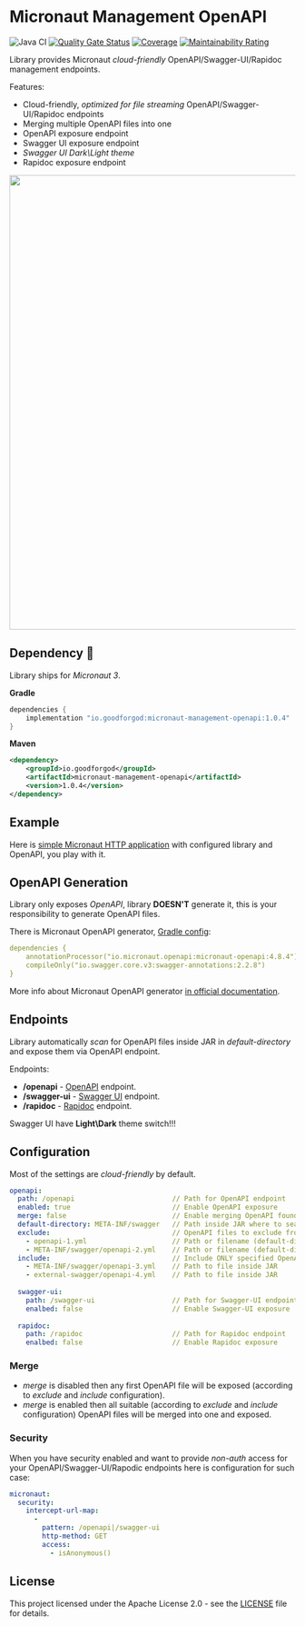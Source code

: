 # Micronaut Management OpenAPI

![Java CI](https://github.com/GoodforGod/micronaut-management-openapi/workflows/Java%20CI/badge.svg)
[![Quality Gate Status](https://sonarcloud.io/api/project_badges/measure?project=GoodforGod_micronaut-management-openapi&metric=alert_status)](https://sonarcloud.io/dashboard?id=GoodforGod_micronaut-management-openapi)
[![Coverage](https://sonarcloud.io/api/project_badges/measure?project=GoodforGod_micronaut-management-openapi&metric=coverage)](https://sonarcloud.io/dashboard?id=GoodforGod_micronaut-management-openapi)
[![Maintainability Rating](https://sonarcloud.io/api/project_badges/measure?project=GoodforGod_micronaut-management-openapi&metric=sqale_rating)](https://sonarcloud.io/dashboard?id=GoodforGod_micronaut-management-openapi)

Library provides Micronaut *cloud-friendly* OpenAPI/Swagger-UI/Rapidoc management endpoints.

Features:
- Cloud-friendly, *optimized for file streaming* OpenAPI/Swagger-UI/Rapidoc endpoints
- Merging multiple OpenAPI files into one
- OpenAPI exposure endpoint
- Swagger UI exposure endpoint
- *Swagger UI Dark\Light theme*
- Rapidoc exposure endpoint

<img src="https://s10.gifyu.com/images/optimized-swagger.gif" width="800"/>

## Dependency :rocket:

Library ships for *Micronaut 3*.

**Gradle**
```groovy
dependencies {
    implementation "io.goodforgod:micronaut-management-openapi:1.0.4"
}
```

**Maven**
```xml
<dependency>
    <groupId>io.goodforgod</groupId>
    <artifactId>micronaut-management-openapi</artifactId>
    <version>1.0.4</version>
</dependency>
```

## Example

Here is [simple Micronaut HTTP application](https://github.com/GoodforGod/micronaut-java-http-template)
with configured library and OpenAPI, you play with it.

## OpenAPI Generation

Library only exposes *OpenAPI*, library **DOESN'T** generate it, this is your responsibility to generate OpenAPI files.

There is Micronaut OpenAPI generator, [Gradle config](https://github.com/GoodforGod/micronaut-http-template/blob/master/build.gradle#L40):

```yaml
dependencies {
    annotationProcessor("io.micronaut.openapi:micronaut-openapi:4.8.4")
    compileOnly("io.swagger.core.v3:swagger-annotations:2.2.8")
}
```

More info about Micronaut OpenAPI generator [in official documentation](https://micronaut-projects.github.io/micronaut-openapi/latest/guide/index.html).

## Endpoints

Library automatically *scan* for OpenAPI files inside JAR in *default-directory* and expose them via OpenAPI endpoint.

Endpoints:
- **/openapi** - [OpenAPI](https://spec.openapis.org/oas/v3.1.0) endpoint.
- **/swagger-ui** - [Swagger UI](https://petstore.swagger.io/) endpoint.
- **/rapidoc** - [Rapidoc](https://mrin9.github.io/RapiDoc/examples/example2.html) endpoint.

Swagger UI have **Light\Dark** theme switch!!!

## Configuration

Most of the settings are *cloud-friendly* by default.

```yaml
openapi:
  path: /openapi                        // Path for OpenAPI endpoint                          (default - /openapi)
  enabled: true                         // Enable OpenAPI exposure                            (default - true)
  merge: false                          // Enable merging OpenAPI found in default-directory  (default - false)
  default-directory: META-INF/swagger   // Path inside JAR where to search OpenAPI            (default - META-INF/swagger)
  exclude:                              // OpenAPI files to exclude from exposure             (path or filename)
    - openapi-1.yml                     // Path or filename (default-directory)
    - META-INF/swagger/openapi-2.yml    // Path or filename (default-directory)
  include:                              // Include ONLY specified OpenAPI files for exposure  (path only)
    - META-INF/swagger/openapi-3.yml    // Path to file inside JAR
    - external-swagger/openapi-4.yml    // Path to file inside JAR
  
  swagger-ui:
    path: /swagger-ui                   // Path for Swagger-UI endpoint                       (default - /swagger-ui)
    enalbed: false                      // Enable Swagger-UI exposure                         (default - false)
  
  rapidoc:
    path: /rapidoc                      // Path for Rapidoc endpoint                          (default - /rapidoc)
    enalbed: false                      // Enable Rapidoc exposure                            (default - false) 
```

### Merge

- *merge* is disabled then any first OpenAPI file will be exposed (according to *exclude* and *include* configuration).
- *merge* is enabled then all suitable (according to *exclude* and *include* configuration) OpenAPI files will be merged into one and exposed.

### Security

When you have security enabled and want to provide *non-auth* access for your OpenAPI/Swagger-UI/Rapodic endpoints here is configuration for such case:

```yaml
micronaut:
  security:
    intercept-url-map:
      -
        pattern: /openapi|/swagger-ui
        http-method: GET
        access:
          - isAnonymous()
```

## License

This project licensed under the Apache License 2.0 - see the [LICENSE](LICENSE) file for details.
